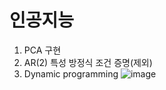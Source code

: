 인공지능
=========

1. PCA 구현
2. AR(2) 특성 방정식 조건 증명(제외)
3. Dynamic programming
![image](https://github.com/user-attachments/assets/bc27ea50-13df-4cae-a4d4-5da70fc1d7b2)
